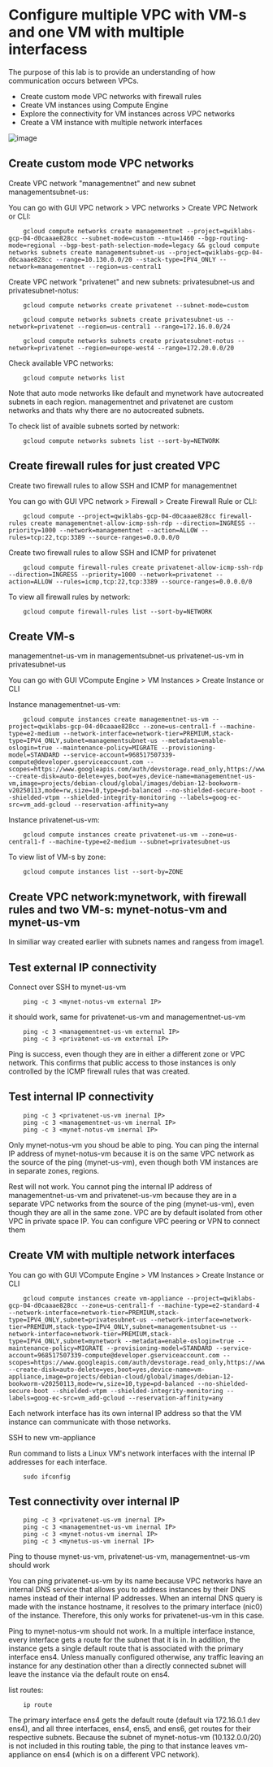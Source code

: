 # Configure multiple VPC with VM-s and one VM with multiple interfacess
The purpose of this lab is to provide an understanding of how communication occurs between VPCs.
- Create custom mode VPC networks with firewall rules
- Create VM instances using Compute Engine
- Explore the connectivity for VM instances across VPC networks
- Create a VM instance with multiple network interfaces


![image](https://github.com/user-attachments/assets/b37803ca-fca7-434d-8814-752f2cc4efb3)


## Create custom mode VPC networks
Create VPC network "managementnet" and new subnet managementsubnet-us:

You can go with GUI VPC network > VPC networks > Create VPC Network or CLI:

        gcloud compute networks create managementnet --project=qwiklabs-gcp-04-d0caaae828cc --subnet-mode=custom --mtu=1460 --bgp-routing-mode=regional --bgp-best-path-selection-mode=legacy && gcloud compute networks subnets create managementsubnet-us --project=qwiklabs-gcp-04-d0caaae828cc --range=10.130.0.0/20 --stack-type=IPV4_ONLY --network=managementnet --region=us-central1

Create VPC network "privatenet" and new subnets: privatesubnet-us and privatesubnet-notus:

        gcloud compute networks create privatenet --subnet-mode=custom

        gcloud compute networks subnets create privatesubnet-us --network=privatenet --region=us-central1 --range=172.16.0.0/24

        gcloud compute networks subnets create privatesubnet-notus --network=privatenet --region=europe-west4 --range=172.20.0.0/20

Check available VPC networks:

        gcloud compute networks list

Note that auto mode networks like default and mynetwork have autocreated subnets in each region. managementnet and privatenet are custom networks and thats why there are no autocreated subnets.

To check list of avaible subnets sorted by network:

        gcloud compute networks subnets list --sort-by=NETWORK

## Create firewall rules for just created VPC

Create two firewall rules to allow SSH and ICMP for managementnet

You can go with GUI VPC network > Firewall > Create Firewall Rule or CLI:

        gcloud compute --project=qwiklabs-gcp-04-d0caaae828cc firewall-rules create managementnet-allow-icmp-ssh-rdp --direction=INGRESS --priority=1000 --network=managementnet --action=ALLOW --rules=tcp:22,tcp:3389 --source-ranges=0.0.0.0/0

Create two firewall rules to allow SSH and ICMP for privatenet

        gcloud compute firewall-rules create privatenet-allow-icmp-ssh-rdp --direction=INGRESS --priority=1000 --network=privatenet --action=ALLOW --rules=icmp,tcp:22,tcp:3389 --source-ranges=0.0.0.0/0

To view all firewall rules by network:

        gcloud compute firewall-rules list --sort-by=NETWORK

## Create VM-s

managementnet-us-vm in managementsubnet-us
privatenet-us-vm in privatesubnet-us

You can go with GUI VCompute Engine > VM Instances > Create Instance or CLI

Instance managementnet-us-vm:

        gcloud compute instances create managementnet-us-vm --project=qwiklabs-gcp-04-d0caaae828cc --zone=us-central1-f --machine-type=e2-medium --network-interface=network-tier=PREMIUM,stack-type=IPV4_ONLY,subnet=managementsubnet-us --metadata=enable-oslogin=true --maintenance-policy=MIGRATE --provisioning-model=STANDARD --service-account=968517507339-compute@developer.gserviceaccount.com --scopes=https://www.googleapis.com/auth/devstorage.read_only,https://www.googleapis.com/auth/logging.write,https://www.googleapis.com/auth/monitoring.write,https://www.googleapis.com/auth/service.management.readonly,https://www.googleapis.com/auth/servicecontrol,https://www.googleapis.com/auth/trace.append --create-disk=auto-delete=yes,boot=yes,device-name=managementnet-us-vm,image=projects/debian-cloud/global/images/debian-12-bookworm-v20250113,mode=rw,size=10,type=pd-balanced --no-shielded-secure-boot --shielded-vtpm --shielded-integrity-monitoring --labels=goog-ec-src=vm_add-gcloud --reservation-affinity=any

Instance privatenet-us-vm:

        gcloud compute instances create privatenet-us-vm --zone=us-central1-f --machine-type=e2-medium --subnet=privatesubnet-us

To view list of VM-s by zone:

        gcloud compute instances list --sort-by=ZONE

## Create VPC network:mynetwork, with firewall rules and two VM-s: mynet-notus-vm and mynet-us-vm
In similiar way created earlier with subnets names and rangess from image1.

## Test external IP connectivity

Connect over SSH to mynet-us-vm

        ping -c 3 <mynet-notus-vm external IP>

it should work, same for privatenet-us-vm and managementnet-us-vm

        ping -c 3 <managementnet-us-vm external IP>
        ping -c 3 <privatenet-us-vm external IP>

Ping is success, even though they are in either a different zone or VPC network. This confirms that public access to those instances is only controlled by the ICMP firewall rules that was created.

## Test internal IP connectivity

        ping -c 3 <privatenet-us-vm inernal IP>
        ping -c 3 <managementnet-us-vm inernal IP>
        ping -c 3 <mynet-notus-vm inernal IP>

Only mynet-notus-vm you shoud be able to ping. You can ping the internal IP address of mynet-notus-vm because it is on the same VPC network as the source of the ping (mynet-us-vm), even though both VM instances are in separate zones, regions.

Rest will not work. You cannot ping the internal IP address of managementnet-us-vm and privatenet-us-vm because they are in a separate VPC networks from the source of the ping (mynet-us-vm), even though they are all in the same zone. VPC are by default isolated from other VPC in private space IP. You can configure VPC peering or VPN to connect them

## Create VM with multiple network interfaces

You can go with GUI VCompute Engine > VM Instances > Create Instance or CLI

        gcloud compute instances create vm-appliance --project=qwiklabs-gcp-04-d0caaae828cc --zone=us-central1-f --machine-type=e2-standard-4 --network-interface=network-tier=PREMIUM,stack-type=IPV4_ONLY,subnet=privatesubnet-us --network-interface=network-tier=PREMIUM,stack-type=IPV4_ONLY,subnet=managementsubnet-us --network-interface=network-tier=PREMIUM,stack-type=IPV4_ONLY,subnet=mynetwork --metadata=enable-oslogin=true --maintenance-policy=MIGRATE --provisioning-model=STANDARD --service-account=968517507339-compute@developer.gserviceaccount.com --scopes=https://www.googleapis.com/auth/devstorage.read_only,https://www.googleapis.com/auth/logging.write,https://www.googleapis.com/auth/monitoring.write,https://www.googleapis.com/auth/service.management.readonly,https://www.googleapis.com/auth/servicecontrol,https://www.googleapis.com/auth/trace.append --create-disk=auto-delete=yes,boot=yes,device-name=vm-appliance,image=projects/debian-cloud/global/images/debian-12-bookworm-v20250113,mode=rw,size=10,type=pd-balanced --no-shielded-secure-boot --shielded-vtpm --shielded-integrity-monitoring --labels=goog-ec-src=vm_add-gcloud --reservation-affinity=any

Each network interface has its own internal IP address so that the VM instance can communicate with those networks.

SSH to new vm-appliance

Run command to lists a Linux VM's network interfaces with the internal IP addresses for each interface.

        sudo ifconfig

## Test connectivity over internal IP

        ping -c 3 <privatenet-us-vm inernal IP>
        ping -c 3 <managementnet-us-vm inernal IP>  
        ping -c 3 <mynet-notus-vm inernal IP>
        ping -c 3 <mynetus-us-vm inernal IP>

Ping to thouse mynet-us-vm, privatenet-us-vm, managementnet-us-vm should work

You can ping privatenet-us-vm by its name because VPC networks have an internal DNS service that allows you to address instances by their DNS names instead of their internal IP addresses. When an internal DNS query is made with the instance hostname, it resolves to the primary interface (nic0) of the instance. Therefore, this only works for privatenet-us-vm in this case.

Ping to mynet-notus-vm should not work. In a multiple interface instance, every interface gets a route for the subnet that it is in. In addition, the instance gets a single default route that is associated with the primary interface ens4. Unless manually configured otherwise, any traffic leaving an instance for any destination other than a directly connected subnet will leave the instance via the default route on ens4.

list routes:

        ip route

The primary interface ens4 gets the default route (default via 172.16.0.1 dev ens4), and all three interfaces, ens4, ens5, and ens6, get routes for their respective subnets. Because the subnet of mynet-notus-vm (10.132.0.0/20) is not included in this routing table, the ping to that instance leaves vm-appliance on ens4 (which is on a different VPC network).
